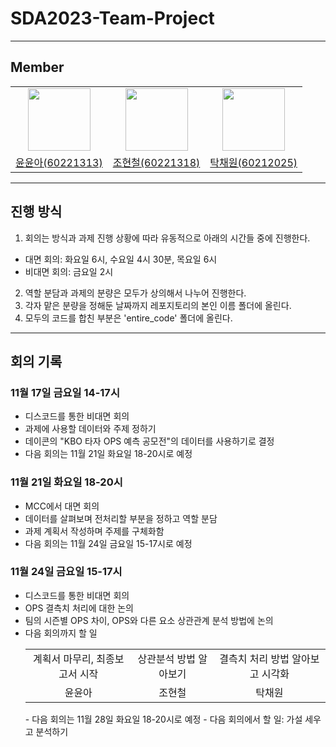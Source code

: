 # SDA2023-Team-Project
----
## Member
<center>
<table  width="100%">
  <tr>
    <td  align="center">
      <img  src="https://avatars.githubusercontent.com/u/125724313?v=4"  width="100px;"  alt=""/>
    </td>
    <td  align="center">
      <img  src="https://avatars.githubusercontent.com/u/107767918?v=4"  width="100px;"  alt=""/>
    </td>
    <td  align="center">
      <img  src="https://avatars.githubusercontent.com/u/128283286?v=4"  width="100px;"  alt=""/>
    </td>
  </tr>
  <tr>
    <td align="center">
        <a href="https://github.com/yun-as">
            <div>윤윤아(60221313)</div>
        </a>
    </td>
    <td align="center">
        <a href="https://github.com/lunnyz3">
            <div>조현철(60221318)</div>
        </a>
    </td>
    </td>
    <td align="center">
        <a href="https://github.com/noweahct">
            <div>탁채원(60212025)</div>
        </a>
    </td>
  </tr>
</table>
</center>

----

## 진행 방식
1. 회의는 방식과 과제 진행 상황에 따라 유동적으로 아래의 시간들 중에 진행한다.
- 대면 회의: 화요일 6시, 수요일 4시 30분, 목요일 6시
- 비대면 회의: 금요일 2시
2. 역할 분담과 과제의 분량은 모두가 상의해서 나누어 진행한다.
3. 각자 맡은 분량을 정해둔 날짜까지 레포지토리의 본인 이름 폴더에 올린다.
4. 모두의 코드를 합친 부분은 'entire_code' 폴더에 올린다.
  
----

## 회의 기록
### 11월 17일 금요일 14-17시
- 디스코드를 통한 비대면 회의
- 과제에 사용할 데이터와 주제 정하기
- 데이콘의 "KBO 타자 OPS 예측 공모전"의 데이터를 사용하기로 결정
- 다음 회의는 11월 21일 화요일 18-20시로 예정


### 11월 21일 화요일 18-20시
- MCC에서 대면 회의
- 데이터를 살펴보며 전처리할 부분을 정하고 역할 분담
- 과제 계획서 작성하며 주제를 구체화함
- 다음 회의는 11월 24일 금요일 15-17시로 예정


### 11월 24일 금요일 15-17시
- 디스코드를 통한 비대면 회의
- OPS 결측치 처리에 대한 논의
- 팀의 시즌별 OPS 차이, OPS와 다른 요소 상관관계 분석 방법에 논의
- 다음 회의까지 할 일
  <table>
  <tr>
    <td  align="center">
       계획서 마무리, 최종보고서 시작
    </td>
    <td  align="center">
      상관분석 방법 알아보기
    </td>
    <td  align="center">
      결측치 처리 방법 알아보고 시각화
    </td>
  </tr>
  <tr>
    <td align="center">
        윤윤아
    </td>
    <td align="center">
        조현철
    </td>
    </td>
    <td align="center">
        탁채원
    </td>
  </tr>
</table>
- 다음 회의는 11월 28일 화요일 18-20시로 예정
- 다음 회의에서 할 일: 가설 세우고 분석하기
